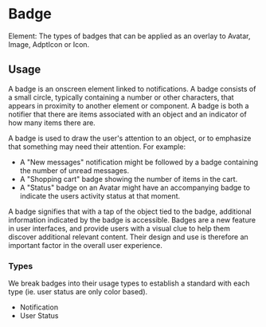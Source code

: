 # Badge

Element: The types of badges that can be applied as an overlay to Avatar, Image, AdptIcon or Icon.

## Usage

A badge is an onscreen element linked to notifications. A badge consists of a small circle, typically containing a number or other characters, that appears in proximity to another element or component. A badge is both a notifier that there are items associated with an object and an indicator of how many items there are.

A badge is used to draw the user's attention to an object, or to emphasize that something may need their attention. For example:

* A "New messages" notification might be followed by a badge containing the number of unread messages.
* A "Shopping cart" badge showing the number of items in the cart.
* A "Status" badge on an Avatar might have an accompanying badge to indicate the users activity status at that moment.

A badge signifies that with a tap of the object tied to the badge, additional information indicated by the badge is accessible. Badges are a new feature in user interfaces, and provide users with a visual clue to help them discover additional relevant content. Their design and use is therefore an important factor in the overall user experience.

### Types

We break badges into their usage types to establish a standard with each type \(ie. user status are only color based\).

* Notification
* User Status

